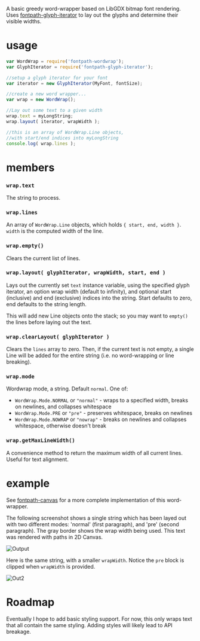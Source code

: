 A basic greedy word-wrapper based on LibGDX bitmap font rendering. Uses [fontpath-glyph-iterator](https://github.com/mattdesl/fontpath-glyph-iterator) to lay out the glyphs and determine their visible widths. 

# usage

```js
var WordWrap = require('fontpath-wordwrap');
var GlyphIterator = require('fontpath-glyph-iterator');

//setup a glyph iterator for your font
var iterator = new GlyphIterator(MyFont, fontSize);

//create a new word wrapper...
var wrap = new WordWrap();

//Lay out some text to a given width
wrap.text = myLongString;
wrap.layout( iterator, wrapWidth );

//this is an array of WordWrap.Line objects, 
//with start/end indices into myLongString
console.log( wrap.lines );
```

# members

### `wrap.text`
The string to process. 

### `wrap.lines`
An array of `WordWrap.Line` objects, which holds `{ start, end, width }`. `width` is the computed width of the line.

### `wrap.empty()`
Clears the current list of lines. 

### `wrap.layout( glyphIterator, wrapWidth, start, end )`
Lays out the currently set `text` instance variable, using the specified glyph iterator, an option wrap width (default to infinity), and optional start (inclusive) and end (exclusive) indices into the string. Start defaults to zero, end defaults to the string length.

This will add new Line objects onto the stack; so you may want to `empty()` the lines before laying out the text.

### `wrap.clearLayout( glyphIterator )`
Clears the `lines` array to zero. Then, if the current text is not empty, a single Line will be added for the entire string (i.e. no word-wrapping or line breaking).

### `wrap.mode`

Wordwrap mode, a string. Default `normal`. One of:

- `WordWrap.Mode.NORMAL` or `"normal"` - wraps to a specified width, breaks on newlines, and collapses whitespace 
- `WordWrap.Mode.PRE` or `"pre"` - preserves whitespace, breaks on newlines
- `WordWrap.Mode.NOWRAP` or `"nowrap"` - breaks on newlines and collapses whitespace, otherwise doesn't break

### `wrap.getMaxLineWidth()`

A convenience method to return the maximum width of all current lines. Useful for text alignment.

# example

See [fontpath-canvas](https://github.com/mattdesl/fontpath-canvas) for a more complete implementation of this word-wrapper. 

The following screenshot shows a single string which has been layed out with two different modes: 'normal' (first paragraph), and 'pre' (second paragraph). The gray border shows the wrap width being used. This text was rendered with paths in 2D Canvas.

![Output](http://i.imgur.com/jgLZl64.png)

Here is the same string, with a smaller `wrapWidth`. Notice the `pre` block is clipped when `wrapWidth` is provided.

![Out2](http://i.imgur.com/bSE94lQ.png)

# Roadmap

Eventually I hope to add basic styling support. For now, this only wraps text that all contain the same styling. Adding styles will likely lead to API breakage.
